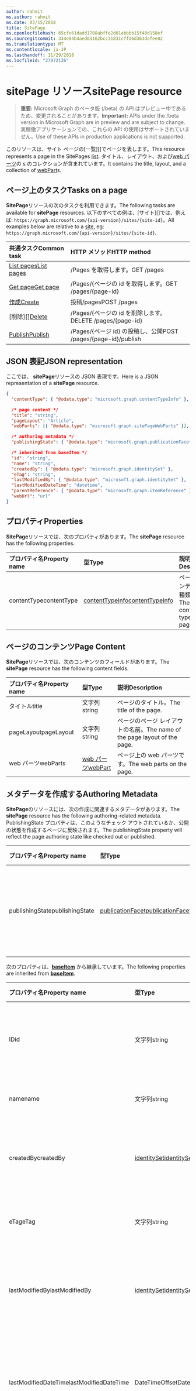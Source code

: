 ```yaml
---
author: rahmit
ms.author: rahmit
ms.date: 03/15/2018
title: SitePage
ms.openlocfilehash: 65cfe61dadd1708abffe2d01abbbb15f40d158ef
ms.sourcegitcommit: 334e84b4aed63162bcc31831cffd6d363dafee02
ms.translationtype: MT
ms.contentlocale: ja-JP
ms.lasthandoff: 11/29/2018
ms.locfileid: "27072136"
---
```

# <a name="sitepage-resource"></a><span data-ttu-id="4e085-102">sitePage リソース</span><span class="sxs-lookup"><span data-stu-id="4e085-102">sitePage resource</span></span>

> <span data-ttu-id="4e085-103">**重要:** Microsoft Graph のベータ版 (/beta) の API はプレビュー中であるため、変更されることがあります。</span><span class="sxs-lookup"><span data-stu-id="4e085-103">**Important:** APIs under the /beta version in Microsoft Graph are in preview and are subject to change.</span></span> <span data-ttu-id="4e085-104">実稼働アプリケーションでの、これらの API の使用はサポートされていません。</span><span class="sxs-lookup"><span data-stu-id="4e085-104">Use of these APIs in production applications is not supported.</span></span>

<span data-ttu-id="4e085-105">このリソースは、サイト ページの[一覧][]でページを表します。</span><span class="sxs-lookup"><span data-stu-id="4e085-105">This resource represents a page in the SitePages [list][].</span></span>
<span data-ttu-id="4e085-106">タイトル、レイアウト、および[web パーツ][]の s のコレクションが含まれています。</span><span class="sxs-lookup"><span data-stu-id="4e085-106">It contains the title, layout, and a collection of [webPart][]s.</span></span>

## <a name="tasks-on-a-page"></a><span data-ttu-id="4e085-107">ページ上のタスク</span><span class="sxs-lookup"><span data-stu-id="4e085-107">Tasks on a page</span></span>

<span data-ttu-id="4e085-108">**SitePage**リソースの次のタスクを利用できます。</span><span class="sxs-lookup"><span data-stu-id="4e085-108">The following tasks are available for **sitePage** resources.</span></span>
<span data-ttu-id="4e085-109">以下のすべての例は、[サイト][]では、例えば: `https://graph.microsoft.com/{api-version}/sites/{site-id}`。</span><span class="sxs-lookup"><span data-stu-id="4e085-109">All examples below are relative to a [site][], eg: `https://graph.microsoft.com/{api-version}/sites/{site-id}`.</span></span>

| <span data-ttu-id="4e085-110">共通タスク</span><span class="sxs-lookup"><span data-stu-id="4e085-110">Common task</span></span>                     | <span data-ttu-id="4e085-111">HTTP メソッド</span><span class="sxs-lookup"><span data-stu-id="4e085-111">HTTP method</span></span>
|:--------------------------------|:------------------------------
| <span data-ttu-id="4e085-112">[List pages][]</span><span class="sxs-lookup"><span data-stu-id="4e085-112">[List pages][]</span></span>                  | <span data-ttu-id="4e085-113">/Pages を取得します。</span><span class="sxs-lookup"><span data-stu-id="4e085-113">GET /pages</span></span>
| <span data-ttu-id="4e085-114">[Get page][]</span><span class="sxs-lookup"><span data-stu-id="4e085-114">[Get page][]</span></span>                    | <span data-ttu-id="4e085-115">/Pages/{ページの id を取得します。</span><span class="sxs-lookup"><span data-stu-id="4e085-115">GET /pages/{page-id}</span></span>
| <span data-ttu-id="4e085-116">[作成][]</span><span class="sxs-lookup"><span data-stu-id="4e085-116">[Create][]</span></span>                      | <span data-ttu-id="4e085-117">投稿/pages</span><span class="sxs-lookup"><span data-stu-id="4e085-117">POST /pages</span></span>
| <span data-ttu-id="4e085-118">[削除][]</span><span class="sxs-lookup"><span data-stu-id="4e085-118">[Delete][]</span></span>                      | <span data-ttu-id="4e085-119">/Pages/{ページの id を削除します。</span><span class="sxs-lookup"><span data-stu-id="4e085-119">DELETE /pages/{page-id}</span></span>
| <span data-ttu-id="4e085-120">[Publish][]</span><span class="sxs-lookup"><span data-stu-id="4e085-120">[Publish][]</span></span>                     | <span data-ttu-id="4e085-121">/Pages/{ページ id} の投稿し、公開</span><span class="sxs-lookup"><span data-stu-id="4e085-121">POST /pages/{page-id}/publish</span></span>

[List pages]: ../api/sitepage-list.md
[Get page]: ../api/sitepage-get.md
[作成]: ../api/sitepage-create.md
[Create]: ../api/sitepage-create.md
[Delete]: ../api/sitepage-delete.md
[Publish]: ../api/sitepage-publish.md

## <a name="json-representation"></a><span data-ttu-id="4e085-127">JSON 表記</span><span class="sxs-lookup"><span data-stu-id="4e085-127">JSON representation</span></span>

<span data-ttu-id="4e085-128">ここでは、 **sitePage**リソースの JSON 表現です。</span><span class="sxs-lookup"><span data-stu-id="4e085-128">Here is a JSON representation of a **sitePage** resource.</span></span>

<!--{
  "blockType": "resource",
  "keyProperty": "id",
  "baseType": "microsoft.graph.baseItem",
  "@odata.type": "microsoft.graph.sitePage"
}-->

```json
{
  "contentType": { "@odata.type": "microsoft.graph.contentTypeInfo" },

  /* page content */
  "title": "string",
  "pageLayout": "Article",
  "webParts": [{ "@odata.type": "microsoft.graph.sitePageWebParts" }],

  /* authoring metadata */
  "publishingState": { "@odata.type": "microsoft.graph.publicationFacet" },

  /* inherited from baseItem */
  "id": "string",
  "name": "string",
  "createdBy": { "@odata.type": "microsoft.graph.identitySet" },
  "eTag": "string",
  "lastModifiedBy": { "@odata.type": "microsoft.graph.identitySet" },
  "lastModifiedDateTime": "datetime",
  "parentReference": { "@odata.type": "microsoft.graph.itemReference" },
  "webUrl": "url"
}
```

## <a name="properties"></a><span data-ttu-id="4e085-129">プロパティ</span><span class="sxs-lookup"><span data-stu-id="4e085-129">Properties</span></span>

<span data-ttu-id="4e085-130">**SitePage**リソースでは、次のプロパティがあります。</span><span class="sxs-lookup"><span data-stu-id="4e085-130">The **sitePage** resource has the following properties.</span></span>

| <span data-ttu-id="4e085-131">プロパティ名</span><span class="sxs-lookup"><span data-stu-id="4e085-131">Property name</span></span>    | <span data-ttu-id="4e085-132">型</span><span class="sxs-lookup"><span data-stu-id="4e085-132">Type</span></span>                         | <span data-ttu-id="4e085-133">説明</span><span class="sxs-lookup"><span data-stu-id="4e085-133">Description</span></span>
|:-----------------|:-----------------------------|:---------------------------
| <span data-ttu-id="4e085-134">contentType</span><span class="sxs-lookup"><span data-stu-id="4e085-134">contentType</span></span>      | <span data-ttu-id="4e085-135">[contentTypeInfo][]</span><span class="sxs-lookup"><span data-stu-id="4e085-135">[contentTypeInfo][]</span></span>          | <span data-ttu-id="4e085-136">ページのコンテンツの種類です。</span><span class="sxs-lookup"><span data-stu-id="4e085-136">The content type of the page.</span></span>

## <a name="page-content"></a><span data-ttu-id="4e085-137">ページのコンテンツ</span><span class="sxs-lookup"><span data-stu-id="4e085-137">Page Content</span></span>

<span data-ttu-id="4e085-138">**SitePage**リソースでは、次のコンテンツのフィールドがあります。</span><span class="sxs-lookup"><span data-stu-id="4e085-138">The **sitePage** resource has the following content fields.</span></span>

| <span data-ttu-id="4e085-139">プロパティ名</span><span class="sxs-lookup"><span data-stu-id="4e085-139">Property name</span></span>      | <span data-ttu-id="4e085-140">型</span><span class="sxs-lookup"><span data-stu-id="4e085-140">Type</span></span>                       | <span data-ttu-id="4e085-141">説明</span><span class="sxs-lookup"><span data-stu-id="4e085-141">Description</span></span>
|:-------------------|:---------------------------|:---------------------------
| <span data-ttu-id="4e085-142">タイトル</span><span class="sxs-lookup"><span data-stu-id="4e085-142">title</span></span>              | <span data-ttu-id="4e085-143">文字列</span><span class="sxs-lookup"><span data-stu-id="4e085-143">string</span></span>                     | <span data-ttu-id="4e085-144">ページのタイトル。</span><span class="sxs-lookup"><span data-stu-id="4e085-144">The title of the page.</span></span>
| <span data-ttu-id="4e085-145">pageLayout</span><span class="sxs-lookup"><span data-stu-id="4e085-145">pageLayout</span></span>         | <span data-ttu-id="4e085-146">文字列</span><span class="sxs-lookup"><span data-stu-id="4e085-146">string</span></span>                     | <span data-ttu-id="4e085-147">ページのページ レイアウトの名前。</span><span class="sxs-lookup"><span data-stu-id="4e085-147">The name of the page layout of the page.</span></span>
| <span data-ttu-id="4e085-148">web パーツ</span><span class="sxs-lookup"><span data-stu-id="4e085-148">webParts</span></span>           | <span data-ttu-id="4e085-149">[web パーツ][]</span><span class="sxs-lookup"><span data-stu-id="4e085-149">[webPart][]</span></span>                | <span data-ttu-id="4e085-150">ページ上の web パーツです。</span><span class="sxs-lookup"><span data-stu-id="4e085-150">The web parts on the page.</span></span>

## <a name="authoring-metadata"></a><span data-ttu-id="4e085-151">メタデータを作成する</span><span class="sxs-lookup"><span data-stu-id="4e085-151">Authoring Metadata</span></span>

<span data-ttu-id="4e085-152">**SitePage**のリソースには、次の作成に関連するメタデータがあります。</span><span class="sxs-lookup"><span data-stu-id="4e085-152">The **sitePage** resource has the following authoring-related metadata.</span></span> <span data-ttu-id="4e085-153">PublishingState プロパティは、このようなチェック アウトされているか、公開の状態を作成するページに反映されます。</span><span class="sxs-lookup"><span data-stu-id="4e085-153">The publishingState property will reflect the page authoring state like checked out or published.</span></span>

| <span data-ttu-id="4e085-154">プロパティ名</span><span class="sxs-lookup"><span data-stu-id="4e085-154">Property name</span></span>          | <span data-ttu-id="4e085-155">型</span><span class="sxs-lookup"><span data-stu-id="4e085-155">Type</span></span>                   | <span data-ttu-id="4e085-156">説明</span><span class="sxs-lookup"><span data-stu-id="4e085-156">Description</span></span>
|:-----------------------|:-----------------------|:---------------------------
| <span data-ttu-id="4e085-157">publishingState</span><span class="sxs-lookup"><span data-stu-id="4e085-157">publishingState</span></span>        | <span data-ttu-id="4e085-158">[publicationFacet][]</span><span class="sxs-lookup"><span data-stu-id="4e085-158">[publicationFacet][]</span></span>   | <span data-ttu-id="4e085-159">発行のステータスと MM.mm バージョンのページです。</span><span class="sxs-lookup"><span data-stu-id="4e085-159">The publishing status and the MM.mm version of the page.</span></span>

<span data-ttu-id="4e085-160">次のプロパティは、**[baseItem][]** から継承しています。</span><span class="sxs-lookup"><span data-stu-id="4e085-160">The following properties are inherited from **[baseItem][]**.</span></span>

| <span data-ttu-id="4e085-161">プロパティ名</span><span class="sxs-lookup"><span data-stu-id="4e085-161">Property name</span></span>        | <span data-ttu-id="4e085-162">型</span><span class="sxs-lookup"><span data-stu-id="4e085-162">Type</span></span>              | <span data-ttu-id="4e085-163">説明</span><span class="sxs-lookup"><span data-stu-id="4e085-163">Description</span></span>
|:---------------------|:------------------|:----------------------------------
| <span data-ttu-id="4e085-164">ID</span><span class="sxs-lookup"><span data-stu-id="4e085-164">id</span></span>                   | <span data-ttu-id="4e085-165">文字列</span><span class="sxs-lookup"><span data-stu-id="4e085-165">string</span></span>            | <span data-ttu-id="4e085-p105">アイテムの一意識別子。読み取り専用です。</span><span class="sxs-lookup"><span data-stu-id="4e085-p105">The unique identifier of the item. Read-only.</span></span>
| <span data-ttu-id="4e085-168">name</span><span class="sxs-lookup"><span data-stu-id="4e085-168">name</span></span>                 | <span data-ttu-id="4e085-169">文字列</span><span class="sxs-lookup"><span data-stu-id="4e085-169">string</span></span>            | <span data-ttu-id="4e085-170">アイテムの名前/タイトル。</span><span class="sxs-lookup"><span data-stu-id="4e085-170">The name / title of the item.</span></span>
| <span data-ttu-id="4e085-171">createdBy</span><span class="sxs-lookup"><span data-stu-id="4e085-171">createdBy</span></span>            | <span data-ttu-id="4e085-172">[identitySet][]</span><span class="sxs-lookup"><span data-stu-id="4e085-172">[identitySet][]</span></span>   | <span data-ttu-id="4e085-173">このアイテムの作成者の ID です。</span><span class="sxs-lookup"><span data-stu-id="4e085-173">Identity of the creator of this item.</span></span> <span data-ttu-id="4e085-174">読み取り専用です。</span><span class="sxs-lookup"><span data-stu-id="4e085-174">Read-only.</span></span>
| <span data-ttu-id="4e085-175">eTag</span><span class="sxs-lookup"><span data-stu-id="4e085-175">eTag</span></span>                 | <span data-ttu-id="4e085-176">文字列</span><span class="sxs-lookup"><span data-stu-id="4e085-176">string</span></span>            | <span data-ttu-id="4e085-p107">アイテムの ETag。読み取り専用です。</span><span class="sxs-lookup"><span data-stu-id="4e085-p107">ETag for the item. Read-only.</span></span>
| <span data-ttu-id="4e085-179">lastModifiedBy</span><span class="sxs-lookup"><span data-stu-id="4e085-179">lastModifiedBy</span></span>       | <span data-ttu-id="4e085-180">[identitySet][]</span><span class="sxs-lookup"><span data-stu-id="4e085-180">[identitySet][]</span></span>   | <span data-ttu-id="4e085-181">このアイテムの最終変更者の ID です。</span><span class="sxs-lookup"><span data-stu-id="4e085-181">Identity of the last modifier of this item.</span></span> <span data-ttu-id="4e085-182">読み取り専用です。</span><span class="sxs-lookup"><span data-stu-id="4e085-182">Read-only.</span></span>
| <span data-ttu-id="4e085-183">lastModifiedDateTime</span><span class="sxs-lookup"><span data-stu-id="4e085-183">lastModifiedDateTime</span></span> | <span data-ttu-id="4e085-184">DateTimeOffset</span><span class="sxs-lookup"><span data-stu-id="4e085-184">DateTimeOffset</span></span>    | <span data-ttu-id="4e085-p109">アイテムが最後に変更された日時。読み取り専用です。</span><span class="sxs-lookup"><span data-stu-id="4e085-p109">The date and time the item was last modified. Read-only.</span></span>
| <span data-ttu-id="4e085-187">parentReference</span><span class="sxs-lookup"><span data-stu-id="4e085-187">parentReference</span></span>      | <span data-ttu-id="4e085-188">[itemReference][]</span><span class="sxs-lookup"><span data-stu-id="4e085-188">[itemReference][]</span></span> | <span data-ttu-id="4e085-p110">アイテムが最後に変更された日時。読み取り専用です。</span><span class="sxs-lookup"><span data-stu-id="4e085-p110">The date and time the item was last modified. Read-only.</span></span>
| <span data-ttu-id="4e085-191">webUrl</span><span class="sxs-lookup"><span data-stu-id="4e085-191">webUrl</span></span>               | <span data-ttu-id="4e085-192">string (URL)</span><span class="sxs-lookup"><span data-stu-id="4e085-192">string (url)</span></span>      | <span data-ttu-id="4e085-p111">ブラウザーでアイテムを表示する URL。読み取り専用です。</span><span class="sxs-lookup"><span data-stu-id="4e085-p111">URL that displays the item in the browser. Read-only.</span></span>

## <a name="relationships"></a><span data-ttu-id="4e085-195">リレーションシップ</span><span class="sxs-lookup"><span data-stu-id="4e085-195">Relationships</span></span>

<span data-ttu-id="4e085-196">**SitePage**リソースには、他のリソースへのリレーションシップがありません。</span><span class="sxs-lookup"><span data-stu-id="4e085-196">The **sitePage** resource does not have relationships to other resources.</span></span>

[baseItem]: baseitem.md
[contentTypeInfo]: contenttypeinfo.md
[columnDefinition]: columndefinition.md
[identitySet]: identityset.md
[itemReference]: itemreference.md
[リスト]: list.md
[list]: list.md
[listInfo]: listinfo.md
[listItem]: listitem.md
[publicationFacet]: publicationfacet.md
[site]: site.md
[web パーツ]: webpart.md
[webPart]: webpart.md

<!-- {
  "type": "#page.annotation",
  "description": "",
  "keywords": "",
  "section": "documentation",
  "tocPath": "Resources/Page",
  "tocBookmarks": {
    "Page": "#"
  }
} -->

<!--
TODO:
* Define {page-id}
* Update examples
    * Be consistent with other URLs in the documentation.
    * Try to use the same site, library, etc.
    * Add the URL to the underlying list item resource in the API
* PATCH for list item patches /item/{item-id}/fields.
-->
